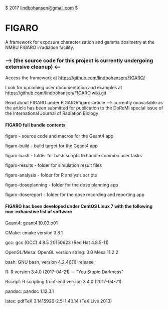 $ 2017 lindbohansen@gmail.com $

# FIGARO
A framework for exposure characterization and gamma dosimetry at the NMBU FIGARO irradiation facility.

### --> (the source code for this project is currently undergoing extensive cleanup) <--

Access the framework at https://github.com/lindbohansen/FIGARO/

Look for upcoming user documentation and examples at https://github.com/lindbohansen/FIGARO.wiki.git

Read about FIGARO under FIGARO/figaro-article --> currently unavailable as the article has been submitted for publication to the DoReMi special issue of the International Journal of Radiation Biology

#### FIGARO full bundle contents

figaro - source code and macros for the Geant4 app

figaro-build - build target for the Geant4 app

figaro-bash - folder for bash scripts to handle common user tasks

figaro-results - folder for simulation result files

figaro-analysis - folder for R analysis scripts

figaro-doseplanning - folder for the dose planning app

figaro-dosereport - folder for the dose recording and reporting app

#### FIGARO has been developed under CentOS Linux 7 with the following non-exhaustive list of software

Geant4: geant4.10.03.p01

CMake: cmake version 3.8.1

gcc: gcc (GCC) 4.8.5 20150623 (Red Hat 4.8.5-11)

OpenGL/Mesa: OpenGL version string: 3.0 Mesa 11.2.2

bash: GNU bash, version 4.2.46(1)-release

R: R version 3.4.0 (2017-04-21) -- "You Stupid Darkness"

Rscript: R scripting front-end version 3.4.0 (2017-04-21)

pandoc: pandoc 1.12.3.1

latex: pdfTeX 3.1415926-2.5-1.40.14 (TeX Live 2013)
